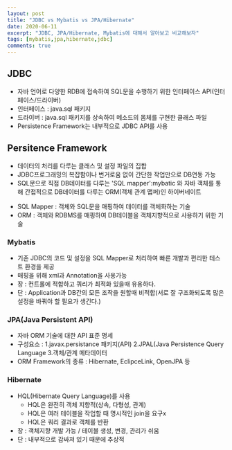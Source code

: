 ```yaml
---
layout: post
title: "JDBC vs Mybatis vs JPA/Hibernate"
date: 2020-06-11
excerpt: "JDBC, JPA/Hibernate, Mybatis에 대해서 알아보고 비교해보자"
tags: [mybatis,jpa,hibernate,jdbc]
comments: true
---
```


## JDBC
 - 자바 언어로 다양한 RDB에 접속하여 SQL문을 수행하기 위한 인터페이스 API(인터페이스/드라이버)
 - 인터페이스 : java.sql 패키지
 - 드라이버 : java.sql 패키지를 상속하여 메소드의 몸체를 구현한 클래스 파일
 - Persistence Framework는 내부적으로 JDBC API를 사용  

## Persitence Framework
 - 데이터의 처리를 다루는 클래스 및 설정 파일의 집합
 - JDBC프로그래밍의 복잡함이나 번거로움 없이 간단한 작업만으로 DB연동 가능
 - SQL문으로 직접 DB데이터를 다루는 'SQL mapper':mybatic 와 자바 객체를 통해 간접적으로 DB데이터를 다루는 ORM(객체 관계 맵퍼)인 하이버네이트

* SQL Mapper : 객체와 SQL문을 매핑하여 데이터를 객체화하는 기술
* ORM : 객체와 RDBMS를 매핑하여 DB테이블을 객체지향적으로 사용하기 위한 기술

### Mybatis
 - 기존 JDBC의 코드 및 설정을 SQL Mapper로 처리하여 빠른 개발과 편리한 테스트 환경을 제공
 - 매핑을 위해 xml과 Annotation을 사용가능
 - 장 : 컨트롤에 적합하고 쿼리가 최적화 있을때 유용하다.
 - 단 : Application과 DB간의 모든 조작을 원할때 비적합(서로 잘 구조화되도록 많은 설정을 바꿔야 할 필요가 생긴다.)

### JPA(Java Persistent API)
 - 자바 ORM 기술에 대한 API 표준 명세
 - 구성요소 : 
    1.javax.persistance 패키지(API)
    2.JPAL(Java Persistence Query Language
    3.객체/관계 메타데이터
 - ORM Framework의 종류 : Hibernate, EclipceLink, OpenJPA 등
   
### Hibernate
 - HQL(Hibernate Query Language)를 사용
    - HQL은 완전히 객체 지향적(상속, 다형성, 관계)
    - HQL은 여러 테이블을 작업할 때 명시적인 join을 요구x
    - HQL은 쿼리 결과로 객체를 반환
 - 장 : 객체지향 개발 가능 / 테이블 생성, 변경, 관리가 쉬움 
 - 단 : 내부적으로 감싸져 있기 때문에 추상적

